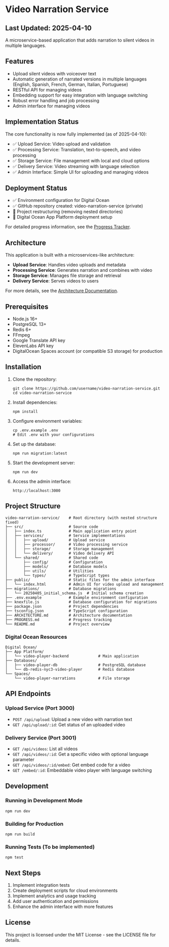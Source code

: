 # Video Narration Service

## Last Updated: 2025-04-10

A microservice-based application that adds narration to silent videos in multiple languages.

## Features

- Upload silent videos with voiceover text
- Automatic generation of narrated versions in multiple languages (English, Spanish, French, German, Italian, Portuguese)
- RESTful API for managing videos
- Embedding support for easy integration with language switching
- Robust error handling and job processing
- Admin interface for managing videos

## Implementation Status

The core functionality is now fully implemented (as of 2025-04-10):

- ✅ Upload Service: Video upload and validation
- ✅ Processing Service: Translation, text-to-speech, and video processing
- ✅ Storage Service: File management with local and cloud options
- ✅ Delivery Service: Video streaming with language selection
- ✅ Admin Interface: Simple UI for uploading and managing videos

## Deployment Status

- ✅ Environment configuration for Digital Ocean
- ✅ GitHub repository created: video-narration-service (private)
- 🔄 Project restructuring (removing nested directories)
- 🔄 Digital Ocean App Platform deployment setup

For detailed progress information, see the [Progress Tracker](./PROGRESS.md).

## Architecture

This application is built with a microservices-like architecture:

- **Upload Service**: Handles video uploads and metadata
- **Processing Service**: Generates narration and combines with video
- **Storage Service**: Manages file storage and retrieval
- **Delivery Service**: Serves videos to users

For more details, see the [Architecture Documentation](./ARCHITECTURE.md).

## Prerequisites

- Node.js 16+
- PostgreSQL 13+
- Redis 6+
- FFmpeg
- Google Translate API key
- ElevenLabs API key
- DigitalOcean Spaces account (or compatible S3 storage) for production

## Installation

1. Clone the repository:
   ```
   git clone https://github.com/username/video-narration-service.git
   cd video-narration-service
   ```

2. Install dependencies:
   ```
   npm install
   ```

3. Configure environment variables:
   ```
   cp .env.example .env
   # Edit .env with your configurations
   ```

4. Set up the database:
   ```
   npm run migration:latest
   ```

5. Start the development server:
   ```
   npm run dev
   ```

6. Access the admin interface:
   ```
   http://localhost:3000
   ```

## Project Structure

```
video-narration-service/    # Root directory (with nested structure fixed)
├── src/                    # Source code
│   ├── index.ts            # Main application entry point
│   ├── services/           # Service implementations
│   │   ├── upload/         # Upload service
│   │   ├── processor/      # Video processing service
│   │   ├── storage/        # Storage management
│   │   └── delivery/       # Video delivery API
│   └── shared/             # Shared code
│       ├── config/         # Configuration
│       ├── models/         # Database models
│       ├── utils/          # Utilities
│       └── types/          # TypeScript types
├── public/                 # Static files for the admin interface
│   └── index.html          # Admin UI for video upload and management
├── migrations/             # Database migrations
│   └── 20250405_initial_schema.js  # Initial schema creation
├── .env.example            # Example environment configuration
├── knexfile.js             # Database configuration for migrations
├── package.json            # Project dependencies
├── tsconfig.json           # TypeScript configuration
├── ARCHITECTURE.md         # Architecture documentation
├── PROGRESS.md             # Progress tracking
└── README.md               # Project overview
```

### Digital Ocean Resources

```
Digital Ocean/
├── App Platform/
│   └── video-player-backend             # Main application
├── Databases/
│   ├── video-player-db                  # PostgreSQL database
│   └── db-redis-nyc3-video-player       # Redis database
└── Spaces/
    └── video-player-narrations          # File storage
```

## API Endpoints

### Upload Service (Port 3000)
- `POST /api/upload`: Upload a new video with narration text
- `GET /api/upload/:id`: Get status of an uploaded video

### Delivery Service (Port 3001)
- `GET /api/videos`: List all videos
- `GET /api/videos/:id`: Get a specific video with optional language parameter
- `GET /api/videos/:id/embed`: Get embed code for a video
- `GET /embed/:id`: Embeddable video player with language switching

## Development

### Running in Development Mode

```
npm run dev
```

### Building for Production

```
npm run build
```

### Running Tests (To be implemented)

```
npm test
```

## Next Steps

1. Implement integration tests
2. Create deployment scripts for cloud environments
3. Implement analytics and usage tracking
4. Add user authentication and permissions
5. Enhance the admin interface with more features

## License

This project is licensed under the MIT License - see the LICENSE file for details.